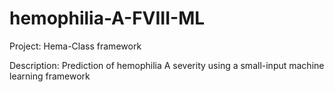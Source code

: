 # hemophilia-A-FVIII-ML

Project: Hema-Class framework

Description: Prediction of hemophilia A severity using a small-input machine learning framework
